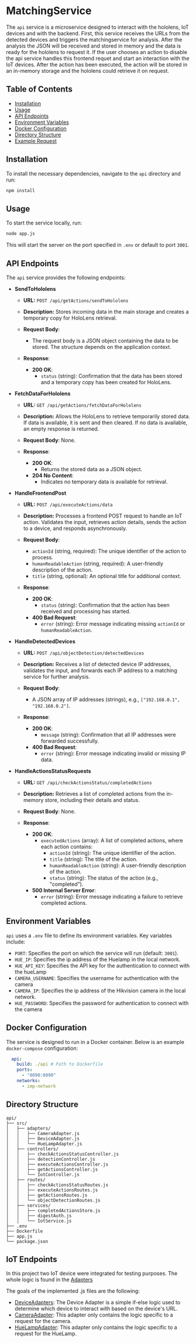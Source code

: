 
# MatchingService

The `api` service is a microservice designed to interact with the hololens, IoT devices and with the backend. First, this service receives the URLs from the detected devices and triggers the matchingservice for analysis. After the analysis the JSON will be received and stored in memory and the data is ready for the hololens to request it. If the user chooses an action to disable the api service handles this frontend requet and start an interaction with the IoT devices. After the action has been executed, the action will be stored in an in-memory storage and the hololens could retrieve it on request.

## Table of Contents
- [Installation](#installation)
- [Usage](#usage)
- [API Endpoints](#api-endpoints)
- [Environment Variables](#environment-variables)
- [Docker Configuration](#docker-configuration)
- [Directory Structure](#directory-structure)
- [Example Request](#example-request)

## Installation

To install the necessary dependencies, navigate to the `api` directory and run:

```bash
npm install
```

## Usage

To start the service locally, run:

```bash
node app.js
```

This will start the server on the port specified in `.env` or default to port `3001`.

## API Endpoints

The `api` service provides the following endpoints:

- **SendToHololens**
    - **URL:** `POST /api/getActions/sendToHololens`
    - **Description:** Stores incoming data in the main storage and creates a temporary copy for HoloLens retrieval.
    - **Request Body**:
        - The request body is a JSON object containing the data to be stored. The structure depends on the application context.

    - **Response**:
        - **200 OK**:
            - `status` (string): Confirmation that the data has been stored and a temporary copy has been created for HoloLens.

- **FetchDataForHololens**
    - **URL:** `GET /api/getActions/fetchDataForHololens`
    - **Description:** Allows the HoloLens to retrieve temporarily stored data. If data is available, it is sent and then cleared. If no data is available, an empty response is returned.
    - **Request Body**: None.

    - **Response**:
        - **200 OK**:
            - Returns the stored data as a JSON object.
        - **204 No Content**:
            - Indicates no temporary data is available for retrieval.

- **HandleFrontendPost**
    - **URL:** `POST /api/executeActions/data`
    - **Description:** Processes a frontend POST request to handle an IoT action. Validates the input, retrieves action details, sends the action to a device, and responds asynchronously.
    - **Request Body**:
        - `actionId` (string, required): The unique identifier of the action to process.
        - `humanReadableAction` (string, required): A user-friendly description of the action.
        - `title` (string, optional): An optional title for additional context.

    - **Response**:
        - **200 OK**:
            - `status` (string): Confirmation that the action has been received and processing has started.
        - **400 Bad Request**:
            - `error` (string): Error message indicating missing `actionId` or `humanReadableAction`.


- **HandleDetectedDevices**
    - **URL:** `POST /api/objectDetection/detectedDevices`
    - **Description:** Receives a list of detected device IP addresses, validates the input, and forwards each IP address to a matching service for further analysis.
    - **Request Body**:
        - A JSON array of IP addresses (strings), e.g., `["192.168.0.1", "192.168.0.2"]`.

    - **Response**:
        - **200 OK**:
            - `message` (string): Confirmation that all IP addresses were forwarded successfully.
        - **400 Bad Request**:
            - `error` (string): Error message indicating invalid or missing IP data.

- **HandleActionsStatusRequests**
    - **URL:** `GET /api/checkActionsStatus/completedActions`
    - **Description:** Retrieves a list of completed actions from the in-memory store, including their details and status.
    - **Request Body**: None.

    - **Response**:
        - **200 OK**:
            - `executedActions` (array): A list of completed actions, where each action contains:
                - `actionId` (string): The unique identifier of the action.
                - `title` (string): The title of the action.
                - `humanReadableAction` (string): A user-friendly description of the action.
                - `status` (string): The status of the action (e.g., "completed").
        - **500 Internal Server Error**:
            - `error` (string): Error message indicating a failure to retrieve completed actions.


## Environment Variables

`api` uses a `.env` file to define its environment variables. Key variables include:

- `PORT`: Specifies the port on which the service will run (default: `3001`).
- `HUE_IP`: Specifies the ip address of the Huelamp in the local network.
- `HUE_API_KEY`: Specifies the API key for the authentication to connect with the hueLamp
- `CAMERA_USERNAME`: Specifies the username for authentication with the camera
- `CAMERA_IP`: Specifies the ip address of the Hikvision camera in the local network.
- `HUE_PASSWORD`: Specifies the password for authentication to connect with the camera

## Docker Configuration

The service is designed to run in a Docker container. Below is an example `docker-compose` configuration:

```yaml
  api:
    build: ./api # Path to Dockerfile
    ports:
      - "8090:8090"
    networks:
      - imp-network
```

## Directory Structure

```plaintext
api/
├── src/
│   ├── adapters/
│   │   ├── CameraAdapter.js
│   │   ├── DeviceAdapter.js
│   │   └── HueLampAdapter.js
│   ├── controllers/
│   │   ├── checkActionsStatusController.js
│   │   ├── detectionController.js
│   │   ├── executeActionsController.js
│   │   ├── getActionsController.js
│   │   └── IotController.js
│   ├── routes/
│   │   ├── checkActionsStatusRoutes.js
│   │   ├── executeActionsRoutes.js
│   │   ├── getActionsRoutes.js
│   │   └── objectDetectionRoutes.js
│   ├── services/
│   │   ├── completedActionsStore.js
│   │   ├── digestAuth.js
│   │   └── IotService.js
├── .env
├── Dockerfile
├── app.js
└── package.json
```

## IoT Endpoints

In this project two IoT device were integrated for testing purposes. The whole logic is found in the [Adapters](./src/adapters)

The goals of the implemented .js files are the following:

- [DeviceAdapters](./src/adapters/DeviceAdapters.js): The Device Adapter is a simple if-else logic used to determine which device to interact with based on the device's URL.
- [CameraAdapter](./src/adapters/CameraAdapter.js): This adapter only contains the logic specific to a request for the camera.
- [HueLampAdapter](./src/adapters/HueLampAdapter.js): This adapter only contains the logic specific to a request for the HueLamp.